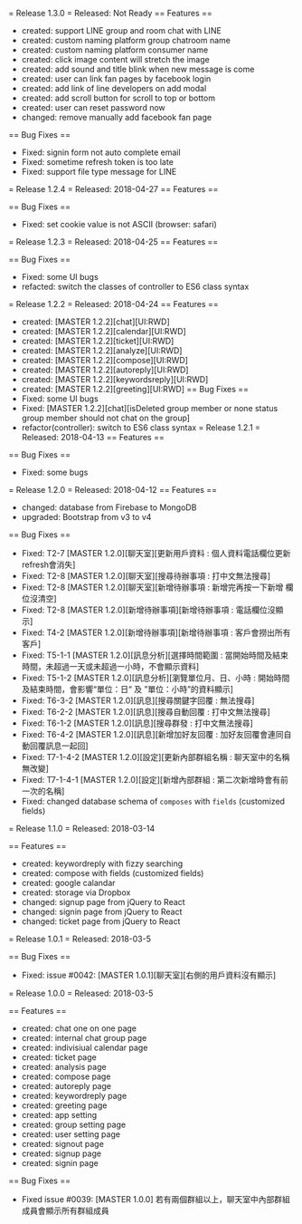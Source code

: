 = Release 1.3.0 =
Released: Not Ready
== Features ==
 * created: support LINE group and room chat with LINE
 * created: custom naming platform group chatroom name
 * created: custom naming platform consumer name
 * created: click image content will stretch the image
 * created: add sound and title blink when new message is come
 * created: user can link fan pages by facebook login
 * created: add link of line developers on add modal
 * created: add scroll button for scroll to top or bottom
 * created: user can reset password now
 * changed: remove manually add facebook fan page

== Bug Fixes ==
 * Fixed: signin form not auto complete email
 * Fixed: sometime refresh token is too late
 * Fixed: support file type message for LINE

= Release 1.2.4 =
Released: 2018-04-27
== Features ==

== Bug Fixes ==
 * Fixed: set cookie value is not ASCII (browser: safari)
 
= Release 1.2.3 =
Released: 2018-04-25
== Features ==

== Bug Fixes ==
 * Fixed: some UI bugs
 * refacted: switch the classes of controller to ES6 class syntax
 
 = Release 1.2.2 =
Released: 2018-04-24
== Features ==
 * created: [MASTER 1.2.2][chat][UI:RWD]
 * created: [MASTER 1.2.2][calendar][UI:RWD]
 * created: [MASTER 1.2.2][ticket][UI:RWD]
 * created: [MASTER 1.2.2][analyze][UI:RWD]
 * created: [MASTER 1.2.2][compose][UI:RWD]
 * created: [MASTER 1.2.2][autoreply][UI:RWD]
 * created: [MASTER 1.2.2][keywordsreply][UI:RWD]
 * created: [MASTER 1.2.2][greeting][UI:RWD]
== Bug Fixes ==
 * Fixed: some UI bugs
 * Fixed: [MASTER 1.2.2][chat][isDeleted group member or none status group member should not chat on the group]
 * refactor(controller): switch to ES6 class syntax
 = Release 1.2.1 =
Released: 2018-04-13
== Features ==

== Bug Fixes ==
 * Fixed: some bugs

 = Release 1.2.0 =
Released: 2018-04-12
== Features ==
 * changed: database from Firebase to MongoDB
 * upgraded: Bootstrap from v3 to v4

== Bug Fixes ==
 * Fixed: T2-7     [MASTER 1.2.0][聊天室][更新用戶資料 : 個人資料電話欄位更新refresh會消失]
 * Fixed: T2-8     [MASTER 1.2.0][聊天室][搜尋待辦事項 : 打中文無法搜尋]
 * Fixed: T2-8     [MASTER 1.2.0][聊天室][新增待辦事項 : 新增完再按一下新增 欄位沒清空]
 * Fixed: T2-8     [MASTER 1.2.0][新增待辦事項][新增待辦事項 : 電話欄位沒顯示]
 * Fixed: T4-2     [MASTER 1.2.0][新增待辦事項][新增待辦事項 : 客戶會撈出所有客戶]
 * Fixed: T5-1-1   [MASTER 1.2.0][訊息分析][選擇時間範圍 : 當開始時間及結束時間，未超過一天或未超過一小時，不會顯示資料]
 * Fixed: T5-1-2   [MASTER 1.2.0][訊息分析][瀏覽單位月、日、小時 : 開始時間及結束時間，會影響“單位：日“ 及 ”單位：小時”的資料顯示]
 * Fixed: T6-3-2   [MASTER 1.2.0][訊息][搜尋關鍵字回覆 : 無法搜尋]
 * Fixed: T6-2-2   [MASTER 1.2.0][訊息][搜尋自動回覆 : 打中文無法搜尋]
 * Fixed: T6-1-2   [MASTER 1.2.0][訊息][搜尋群發 : 打中文無法搜尋]
 * Fixed: T6-4-2   [MASTER 1.2.0][訊息][新增加好友回覆 : 加好友回覆會連同自動回覆訊息一起回]
 * Fixed: T7-1-4-2 [MASTER 1.2.0][設定][更新內部群組名稱 : 聊天室中的名稱無改變]
 * Fixed: T7-1-4-1 [MASTER 1.2.0][設定][新增內部群組 : 第二次新增時會有前一次的名稱]
 * Fixed: changed database schema of `composes` with `fields` (customized fields)
 
 = Release 1.1.0 =
Released: 2018-03-14

== Features ==
 * created: keywordreply with fizzy searching
 * created: compose with fields (customized fields)
 * created: google calandar
 * created: storage via Dropbox
 * changed: signup page from jQuery to React
 * changed: signin page from jQuery to React
 * changed: ticket page from jQuery to React

= Release 1.0.1 =
Released: 2018-03-5

== Bug Fixes ==
 * Fixed: issue #0042: [MASTER 1.0.1][聊天室][右側的用戶資料沒有顯示]

 = Release 1.0.0 =
Released: 2018-03-5

== Features ==
 * created: chat one on one page
 * created: internal chat group page
 * created: indivisiual calendar page
 * created: ticket page
 * created: analysis page
 * created: compose page
 * created: autoreply page
 * created: keywordreply page
 * created: greeting page
 * created: app setting
 * created: group setting page
 * created: user setting page
 * created: signout page
 * created: signup page
 * created: signin page

== Bug Fixes ==
 * Fixed issue #0039: [MASTER 1.0.0] 若有兩個群組以上，聊天室中內部群組成員會顯示所有群組成員

